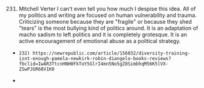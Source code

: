 231) Mitchell Verter I can't even tell you how much I despise this idea. All of my politics and writing are focused on human vulnerability and trauma. Criticizing someone because they are "fragile" or because they shed "tears" is the most bullying kind of politics around. It is an adaptation of macho sadism to left politics and it is completely grotesque. It is an active encouragement of emotional abuse as a political strategy.
*     232) https://newrepublic.com/article/156032/diversity-training-isnt-enough-pamela-newkirk-robin-diangelo-books-reviews?fbclid=IwAR3TtcnHNH0FkToY5GlrI4mn5No5gZ8SimbhqM56K5lVX-ZSwPJGR68V1K0 
* 
